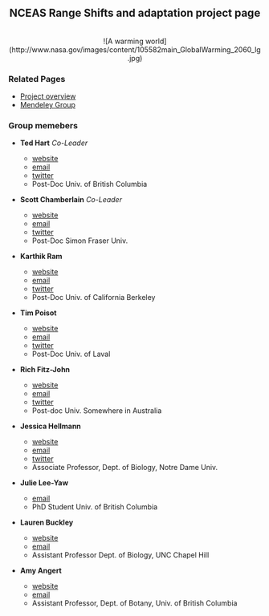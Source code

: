 ## <center> NCEAS Range Shifts and adaptation project page</center>

<br>
<center>
![A warming world](http://www.nasa.gov/images/content/105582main_GlobalWarming_2060_lg.jpg)</center>

###  Related Pages

* [Project overview](NCEAS_outline.html)
* [Mendeley Group](http://www.mendeley.com/groups/2481881/range-shifts-and-adaptation-nceas-group/overview/)


### Group memebers

* **Ted Hart**  _Co-Leader_
  * [website](http://emhart.github.com)
  * [email](mailto:edmund.m.hart@gmail.com)
  * [twitter](http://twitter.com/DistribEcology)
  * Post-Doc Univ. of British Columbia
  
* **Scott Chamberlain**  _Co-Leader_
  * [website](http://schamberlain.github.com/scott)
  * [email](mailto:myrmecocystus@gmail.com)
  * [twitter](http://twitter.com/recology_)
  * Post-Doc Simon Fraser Univ.

* **Karthik Ram**
  * [website](http://nature.berkeley.edu/~kram/)
  * [email](mailto:karthik.ram@gmail.com)
  * [twitter](http://twitter.com/_inundata)
  * Post-Doc Univ. of California Berkeley
  
* **Tim Poisot**
  * [website](timotheepoisot.fr)
  * [email](mailto:t.poisot@gmail.com)
  * [twitter](http://twitter.com/tpoi)
  * Post-Doc Univ. of Laval

* **Rich Fitz-John**
  * [website](http://www.zoology.ubc.ca/~fitzjohn/)
  * [email](mailto:fitzjohn@zoology.ubc.ca)
  * [twitter](http://twitter.com/phylorich)
  * Post-doc Univ. Somewhere in Australia

* **Jessica Hellmann**
  * [website](http://www.nd.edu/~hellmann/Hellmann_Lab/Hellmann_Home.html)
  * [email](mailto:hellmann.3@nd.edu)
  * [twitter](http://twitter.com/JessicaHellmann)
  * Associate Professor, Dept. of Biology, Notre Dame Univ.

* **Julie Lee-Yaw**
  * [email](mailto:lee-yaw@zoology.ubc.ca)
  * PhD Student Univ. of British Columbia

* **Lauren Buckley**
  * [website](http://www.unc.edu/~lbuckley/lab/pmwiki.php)
  * [email](buckley@bio.unc.edu)
  * Assistant Professor Dept. of Biology, UNC Chapel Hill

* **Amy Angert**
  * [website](http://rydberg.biology.colostate.edu/angert/)
  * [email](amy.angert@botany.ubc.ca)
  * Assistant Professor, Dept. of Botany, Univ. of British Columbia
  
  
